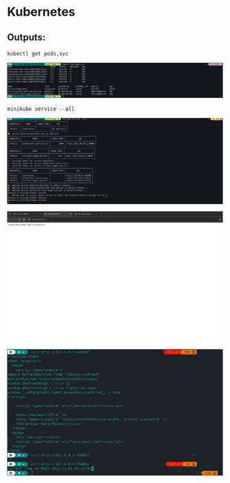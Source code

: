 # Kubernetes

## Outputs:
    kubectl get pods,svc

![kube_get](./images/kube_get.png)

    minikube service --all

![kube_get](./images/minikube_services.png)

![kube_get](./images/browser.png)

![curl](./images/curl.png)
